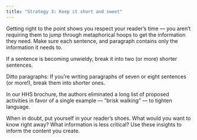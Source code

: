 ```yaml
---
title: "Strategy 3: Keep it short and sweet"
---
```


Getting right to the point shows you respect your reader’s time — you aren’t requiring them to jump through metaphorical hoops to get the information they need. Make sure each sentence, and paragraph contains only the information it needs to.

If a sentence is becoming unwieldy, break it into two (or more) shorter sentences.

Ditto paragraphs: If you’re writing paragraphs of seven or eight sentences (or more!), break them into shorter ones.

In our HHS brochure, the authors eliminated a long list of proposed activities in favor of a single example — ”brisk walking” — to tighten language. 

When in doubt, put yourself in your reader’s shoes. What would you want to know right away? What information is less critical? Use these insights to inform the content you create. 